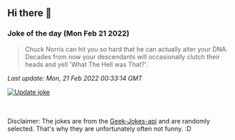 ## Hi there 👋

### Joke of the day (Mon Feb 21 2022)
<!-- joke -->
>Chuck Norris can hit you so hard that he can actually alter your DNA. Decades from now your descendants will occasionally clutch their heads and yell 'What The Hell was That?'.
<!-- /joke -->

*Last update: Mon, 21 Feb 2022 00:33:14 GMT*

[![Update joke](https://github.com/nclskfm/nclskfm/actions/workflows/joke.yml/badge.svg)](https://github.com/nclskfm/nclskfm/actions/workflows/joke.yml)

<br><br>
Disclaimer: The jokes are from the [Geek-Jokes-api](https://github.com/sameerkumar18/geek-joke-api) and are randomly selected. That's why they are unfortunately often not funny. :D
